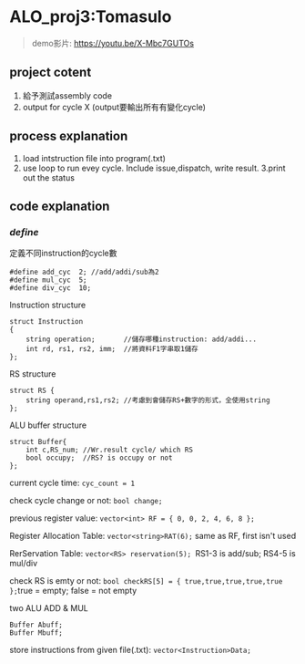 # ALO_proj3:Tomasulo
>demo影片: https://youtu.be/X-Mbc7GUTOs

## project cotent
  1. 給予測試assembly code
  2. output for cycle X (output要輸出所有有變化cycle)

## process explanation
1. load intstruction file into program(.txt)
2. use loop to run evey cycle. Include issue,dispatch, write result.
3.print out the status

## code explanation
### *define*
定義不同instruction的cycle數
```
#define add_cyc  2; //add/addi/sub為2
#define mul_cyc  5;
#define div_cyc  10;
```
Instruction structure
```
struct Instruction
{
	string operation;       //儲存哪種instruction: add/addi...
	int rd, rs1, rs2, imm;  //將資料F1字串取1儲存
};
```
RS structure 
```
struct RS {
	string operand,rs1,rs2; //考慮到會儲存RS+數字的形式，全使用string
};
```
ALU buffer structure
```
struct Buffer{
	int c,RS_num; //Wr.result cycle/ which RS
	bool occupy;  //RS? is occupy or not
};
```
current cycle time: `cyc_count = 1`

check cycle change or not: `bool change;`

previous register value: `vector<int> RF = { 0, 0, 2, 4, 6, 8 };`

Register Allocation Table: `vector<string>RAT(6);` same as RF, first isn't used

RerServation Table: `vector<RS> reservation(5); `RS1-3 is add/sub; RS4-5 is mul/div

check RS is emty or not: `bool checkRS[5] = { true,true,true,true,true };`true = empty; false = not empty

two ALU ADD & MUL
```
Buffer Abuff;
Buffer Mbuff;
```
store instructions from given file(.txt): `vector<Instruction>Data;`
